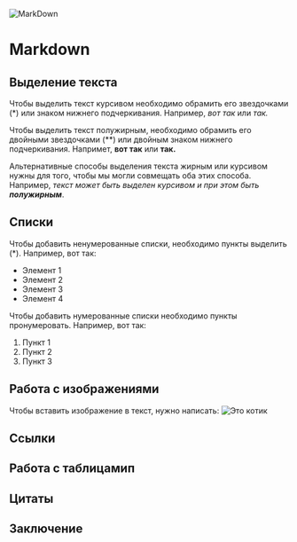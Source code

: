 ![MarkDown](https://upload.wikimedia.org/wikipedia/commons/thumb/4/48/Markdown-mark.svg/1200px-Markdown-mark.svg.png)

# Markdown

## Выделение текста

Чтобы выделить текст курсивом необходимо обрамить его звездочками (*) или знаком нижнего подчеркивания. Например, *вот так* или _так._

Чтобы выделить текст полужирным, необходимо обрамить его двойными звездочками (**) или двойным знаком нижнего подчеркивания. Напримет, **вот так** или __так.__

Альтернативные способы выделения текста жирным или курсивом нужны для того, чтобы мы могли совмещать оба этих способа. Например, _текст может быть выделен курсивом и при этом быть **полужирным**_.

## Списки

Чтобы добавить ненумерованные списки, необходимо пункты выделить (*). Например, вот так:
* Элемент 1
* Элемент 2
* Элемент 3
* Элемент 4

Чтобы добавить нумерованные списки необходимо пункты пронумеровать. Например, вот так:

1) Пункт 1
2) Пункт 2
3) Пункт 3

## Работа с изображениями

Чтобы вставить изображение в текст, нужно написать: 
![Это котик](cat.jpg)

## Ссылки
## Работа с таблицамип
## Цитаты 
## Заключение


